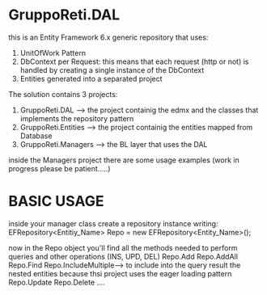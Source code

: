 # GruppoReti.DAL

this is an Entity Framework 6.x generic repository that uses:
1. UnitOfWork Pattern
2. DbContext per Request: this means that each request (http or not) is handled by creating a single instance of the DbContext
3. Entities generated into a separated project

The solution contains 3 projects:

1. GruppoReti.DAL --> the project containig the edmx and the classes that implements the repository pattern
2. GruppoReti.Entities --> the project containig the entities mapped from Database
3. GruppoReti.Managers --> the BL layer that uses the DAL

inside the Managers project there are some usage examples (work in progress please be patient.....)

BASIC USAGE
===========
inside your manager class create a repository instance writing:
EFRepository<Entitiy_Name>  Repo = new EFRepository<Entity_Name>();

now in the Repo object you'll find all the methods needed to perform queries and other operations (INS, UPD, DEL)
Repo.Add
Repo.AddAll
Repo.Find
Repo.IncludeMultiple--> to include into the query result the nested entities because thsi project uses the eager loading pattern
Repo.Update
Repo.Delete
....
